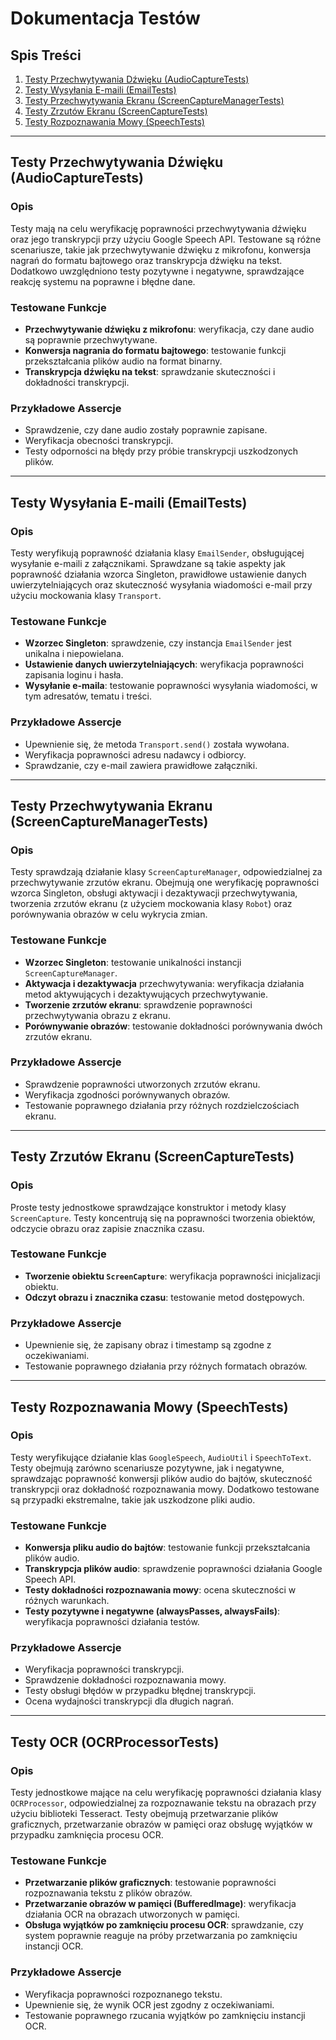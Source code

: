 
# Dokumentacja Testów

## Spis Treści
1. [Testy Przechwytywania Dźwięku (AudioCaptureTests)](#testy-przechwytywania-dźwięku-audiocapturetests)
2. [Testy Wysyłania E-maili (EmailTests)](#testy-wysyłania-e-maili-emailtests)
3. [Testy Przechwytywania Ekranu (ScreenCaptureManagerTests)](#testy-przechwytywania-ekranu-screencapturemanagertests)
4. [Testy Zrzutów Ekranu (ScreenCaptureTests)](#testy-zrzutów-ekranu-screencapturetests)
5. [Testy Rozpoznawania Mowy (SpeechTests)](#testy-rozpoznawania-mowy-speechtests)

---

## Testy Przechwytywania Dźwięku (AudioCaptureTests)
### Opis
Testy mają na celu weryfikację poprawności przechwytywania dźwięku oraz jego transkrypcji przy użyciu Google Speech API. Testowane są różne scenariusze, takie jak przechwytywanie dźwięku z mikrofonu, konwersja nagrań do formatu bajtowego oraz transkrypcja dźwięku na tekst. Dodatkowo uwzględniono testy pozytywne i negatywne, sprawdzające reakcję systemu na poprawne i błędne dane.

### Testowane Funkcje
- **Przechwytywanie dźwięku z mikrofonu**: weryfikacja, czy dane audio są poprawnie przechwytywane.
- **Konwersja nagrania do formatu bajtowego**: testowanie funkcji przekształcania plików audio na format binarny.
- **Transkrypcja dźwięku na tekst**: sprawdzanie skuteczności i dokładności transkrypcji.

### Przykładowe Assercje
- Sprawdzenie, czy dane audio zostały poprawnie zapisane.
- Weryfikacja obecności transkrypcji.
- Testy odporności na błędy przy próbie transkrypcji uszkodzonych plików.

---

## Testy Wysyłania E-maili (EmailTests)
### Opis
Testy weryfikują poprawność działania klasy `EmailSender`, obsługującej wysyłanie e-maili z załącznikami. Sprawdzane są takie aspekty jak poprawność działania wzorca Singleton, prawidłowe ustawienie danych uwierzytelniających oraz skuteczność wysyłania wiadomości e-mail przy użyciu mockowania klasy `Transport`.

### Testowane Funkcje
- **Wzorzec Singleton**: sprawdzenie, czy instancja `EmailSender` jest unikalna i niepowielana.
- **Ustawienie danych uwierzytelniających**: weryfikacja poprawności zapisania loginu i hasła.
- **Wysyłanie e-maila**: testowanie poprawności wysyłania wiadomości, w tym adresatów, tematu i treści.

### Przykładowe Assercje
- Upewnienie się, że metoda `Transport.send()` została wywołana.
- Weryfikacja poprawności adresu nadawcy i odbiorcy.
- Sprawdzanie, czy e-mail zawiera prawidłowe załączniki.

---

## Testy Przechwytywania Ekranu (ScreenCaptureManagerTests)
### Opis
Testy sprawdzają działanie klasy `ScreenCaptureManager`, odpowiedzialnej za przechwytywanie zrzutów ekranu. Obejmują one weryfikację poprawności wzorca Singleton, obsługi aktywacji i dezaktywacji przechwytywania, tworzenia zrzutów ekranu (z użyciem mockowania klasy `Robot`) oraz porównywania obrazów w celu wykrycia zmian.

### Testowane Funkcje
- **Wzorzec Singleton**: testowanie unikalności instancji `ScreenCaptureManager`.
- **Aktywacja i dezaktywacja** przechwytywania: weryfikacja działania metod aktywujących i dezaktywujących przechwytywanie.
- **Tworzenie zrzutów ekranu**: sprawdzenie poprawności przechwytywania obrazu z ekranu.
- **Porównywanie obrazów**: testowanie dokładności porównywania dwóch zrzutów ekranu.

### Przykładowe Assercje
- Sprawdzenie poprawności utworzonych zrzutów ekranu.
- Weryfikacja zgodności porównywanych obrazów.
- Testowanie poprawnego działania przy różnych rozdzielczościach ekranu.

---

## Testy Zrzutów Ekranu (ScreenCaptureTests)
### Opis
Proste testy jednostkowe sprawdzające konstruktor i metody klasy `ScreenCapture`. Testy koncentrują się na poprawności tworzenia obiektów, odczycie obrazu oraz zapisie znacznika czasu.

### Testowane Funkcje
- **Tworzenie obiektu `ScreenCapture`**: weryfikacja poprawności inicjalizacji obiektu.
- **Odczyt obrazu i znacznika czasu**: testowanie metod dostępowych.

### Przykładowe Assercje
- Upewnienie się, że zapisany obraz i timestamp są zgodne z oczekiwaniami.
- Testowanie poprawnego działania przy różnych formatach obrazów.

---

## Testy Rozpoznawania Mowy (SpeechTests)
### Opis
Testy weryfikujące działanie klas `GoogleSpeech`, `AudioUtil` i `SpeechToText`. Testy obejmują zarówno scenariusze pozytywne, jak i negatywne, sprawdzając poprawność konwersji plików audio do bajtów, skuteczność transkrypcji oraz dokładność rozpoznawania mowy. Dodatkowo testowane są przypadki ekstremalne, takie jak uszkodzone pliki audio.

### Testowane Funkcje
- **Konwersja pliku audio do bajtów**: testowanie funkcji przekształcania plików audio.
- **Transkrypcja plików audio**: sprawdzenie poprawności działania Google Speech API.
- **Testy dokładności rozpoznawania mowy**: ocena skuteczności w różnych warunkach.
- **Testy pozytywne i negatywne (alwaysPasses, alwaysFails)**: weryfikacja poprawności działania testów.

### Przykładowe Assercje
- Weryfikacja poprawności transkrypcji.
- Sprawdzenie dokładności rozpoznawania mowy.
- Testy obsługi błędów w przypadku błędnej transkrypcji.
- Ocena wydajności transkrypcji dla długich nagrań.

---

## Testy OCR (OCRProcessorTests)

### Opis
Testy jednostkowe mające na celu weryfikację poprawności działania klasy `OCRProcessor`, odpowiedzialnej za rozpoznawanie tekstu na obrazach przy użyciu biblioteki Tesseract. Testy obejmują przetwarzanie plików graficznych, przetwarzanie obrazów w pamięci oraz obsługę wyjątków w przypadku zamknięcia procesu OCR.

### Testowane Funkcje
- **Przetwarzanie plików graficznych**: testowanie poprawności rozpoznawania tekstu z plików obrazów. 
- **Przetwarzanie obrazów w pamięci (BufferedImage)**: weryfikacja działania OCR na obrazach utworzonych w pamięci.
- **Obsługa wyjątków po zamknięciu procesu OCR**: sprawdzanie, czy system poprawnie reaguje na próby przetwarzania po zamknięciu instancji OCR.

### Przykładowe Assercje
- Weryfikacja poprawności rozpoznanego tekstu.
- Upewnienie się, że wynik OCR jest zgodny z oczekiwaniami.
- Testowanie poprawnego rzucania wyjątków po zamknięciu instancji OCR.

